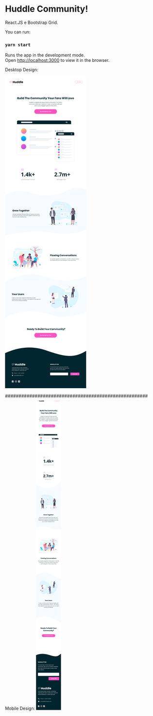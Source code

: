 # Huddle Community!

React.JS e Bootstrap Grid.


You can run:

### `yarn start`


Runs the app in the development mode.\
Open [http://localhost:3000](http://localhost:3000) to view it in the browser.



Desktop Design:

<img src="/desktop-design.jpg" alt="designDesktop"/>

#####################################################
Mobile Design:
<img src="/mobile-design.jpg" alt="designMobile"/>
